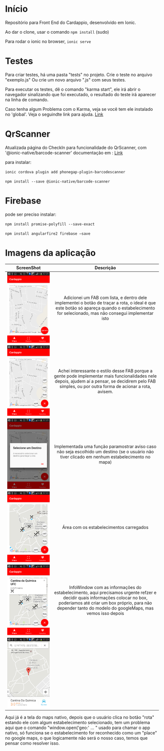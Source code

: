 
# Início

Repositório para Front End do Cardappio, desenvolvido em Ionic.

Ao dar o clone, usar o comando `npm install` (sudo)

Para rodar o ionic no browser, `ionic serve`

# Testes

Para criar testes, há uma pasta "tests" no projeto. Crie o teste no arquivo "exemplo.js"
Ou crie um novo arquivo ".js" com seus testes.

Para executar os testes, dê o comando "karma start", ele irá abrir o navegador sinalizando
que foi executado, o resultado do teste irá aparecer na linha de comando.

Caso tenha algum Problema com o Karma, veja se você tem ele instalado no 'global'.
Veja o seguindte link para ajuda. [Link](http://ericnish.io/blog/set-up-jasmine-and-karma-for-angularjs/)

# QrScanner
Atualizada página do CheckIn para funcionalidade do QrScanner, com '@ionic-native/barcode-scanner'
documentação em : [Link](https://ionicframework.com/docs/native/barcode-scanner/)

para instalar:

`ionic cordova plugin add phonegap-plugin-barcodescanner`

`npm install --save @ionic-native/barcode-scanner`

# Firebase
pode ser preciso instalar:

`npm install promise-polyfill --save-exact`

`npm install angularfire2 firebase —save`


# Imagens da aplicação

| ScreenShot        | Descrição           
| ------------- |:-------------:
| ![Screen 1](https://github.com/Cardappio/cardappio-app/blob/master/resources/screens/20897032_snapshot_2017-06-08_17-21-09.png)      | Adicionei um FAB com lista, e dentro dele implementei o botão de traçar a rota, o ideal é que este botão só apareça quando o estabelecimento for selecionado, mas não consegui implementar isto
| ![Screen 2](https://github.com/Cardappio/cardappio-app/blob/master/resources/screens/20897032_snapshot_2017-06-08_17-21-17.png)      | Achei interessante o estilo desse FAB porque a gente pode implementar mais funcionalidades nele depois, ajudem aí a pensar, se decidirem pelo FAB simples, ou por outra forma de acionar a rota, avisem.      
| ![Screen 3](https://github.com/Cardappio/cardappio-app/blob/master/resources/screens/20897032_snapshot_2017-06-08_17-21-24.png) | Implementada uma função paramostrar aviso caso não seja escolhido um destino (se o usuário não tiver clicado em nenhum estabelecimento no mapa)
| ![Screen 4](https://github.com/Cardappio/cardappio-app/blob/master/resources/screens/20897032_snapshot_2017-06-08_17-22-26.png) | Área com os estabelecimentos carregados
| ![Screen 5](https://github.com/Cardappio/cardappio-app/blob/master/resources/screens/20897032_snapshot_2017-06-08_17-22-39.png) | InfoWindow com as informações do estabelecimento, aqui precisamos urgente refzer e decidir quais informações colocar no box, poderiamos até criar um box próprio, para não depender tanto do modelo do googleMaps, mas vemos isso depois
| ![Screen 6](https://github.com/Cardappio/cardappio-app/blob/master/resources/screens/20897032_snapshot_2017-06-08_17-23-22.png) | 
Aqui já é a tela do maps nativo, depois que o usuário clica no botão "rota" estando ele com algum estabelecimento selecionado, tem um problema aqui que o comando "window.open('geo:' ... " usado para chamar o app nativo, só funciona se o estabelecimento for reconhecido como um "place" no google maps, o que logicamente não será o nosso caso, temos que pensar como resolver isso.
